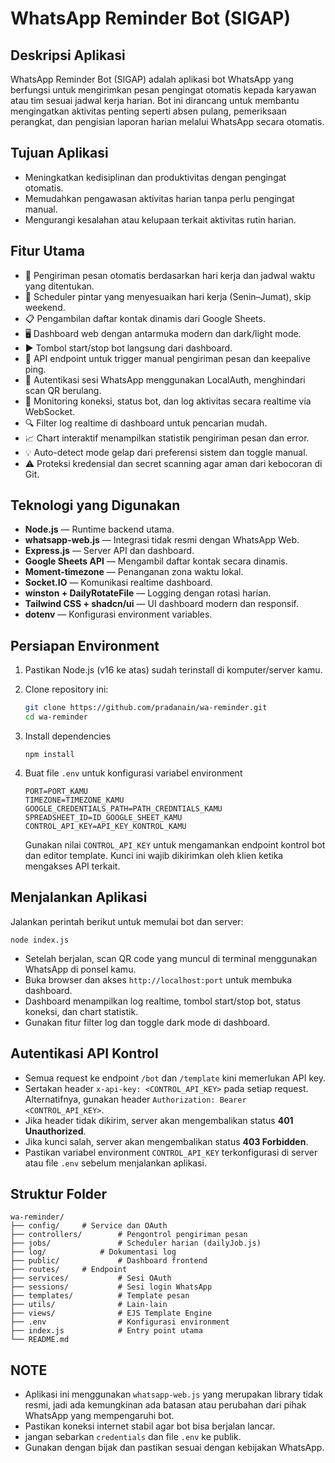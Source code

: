 # WhatsApp Reminder Bot (SIGAP)

## Deskripsi Aplikasi

WhatsApp Reminder Bot (SIGAP) adalah aplikasi bot WhatsApp yang berfungsi untuk mengirimkan pesan pengingat otomatis kepada karyawan atau tim sesuai jadwal kerja harian. Bot ini dirancang untuk membantu mengingatkan aktivitas penting seperti absen pulang, pemeriksaan perangkat, dan pengisian laporan harian melalui WhatsApp secara otomatis.

## Tujuan Aplikasi

- Meningkatkan kedisiplinan dan produktivitas dengan pengingat otomatis.
- Memudahkan pengawasan aktivitas harian tanpa perlu pengingat manual.
- Mengurangi kesalahan atau kelupaan terkait aktivitas rutin harian.

## Fitur Utama

- 🔁 Pengiriman pesan otomatis berdasarkan hari kerja dan jadwal waktu yang ditentukan.
- 📅 Scheduler pintar yang menyesuaikan hari kerja (Senin–Jumat), skip weekend.
- 📋 Pengambilan daftar kontak dinamis dari Google Sheets.
- 🖥️ Dashboard web dengan antarmuka modern dan dark/light mode.
- ▶️ Tombol start/stop bot langsung dari dashboard.
- 🔌 API endpoint untuk trigger manual pengiriman pesan dan keepalive ping.
- 🔐 Autentikasi sesi WhatsApp menggunakan LocalAuth, menghindari scan QR berulang.
- 📡 Monitoring koneksi, status bot, dan log aktivitas secara realtime via WebSocket.
- 🔍 Filter log realtime di dashboard untuk pencarian mudah.
- 📈 Chart interaktif menampilkan statistik pengiriman pesan dan error.
- 💡 Auto-detect mode gelap dari preferensi sistem dan toggle manual.
- ⚠️ Proteksi kredensial dan secret scanning agar aman dari kebocoran di Git.

## Teknologi yang Digunakan

- **Node.js** — Runtime backend utama.
- **whatsapp-web.js** — Integrasi tidak resmi dengan WhatsApp Web.
- **Express.js** — Server API dan dashboard.
- **Google Sheets API** — Mengambil daftar kontak secara dinamis.
- **Moment-timezone** — Penanganan zona waktu lokal.
- **Socket.IO** — Komunikasi realtime dashboard.
- **winston + DailyRotateFile** — Logging dengan rotasi harian.
- **Tailwind CSS + shadcn/ui** — UI dashboard modern dan responsif.
- **dotenv** — Konfigurasi environment variables.

## Persiapan Environment

1. Pastikan Node.js (v16 ke atas) sudah terinstall di komputer/server kamu.
2. Clone repository ini:

   ```bash
   git clone https://github.com/pradanain/wa-reminder.git
   cd wa-reminder
   ```

3. Install dependencies

   ```
   npm install

   ```

4. Buat file `.env` untuk konfigurasi variabel environment

   ```
   PORT=PORT_KAMU
   TIMEZONE=TIMEZONE_KAMU
   GOOGLE_CREDENTIALS_PATH=PATH_CREDNTIALS_KAMU
   SPREADSHEET_ID=ID_GOOGLE_SHEET_KAMU
   CONTROL_API_KEY=API_KEY_KONTROL_KAMU

   ```

   Gunakan nilai `CONTROL_API_KEY` untuk mengamankan endpoint kontrol bot dan editor template. Kunci ini wajib dikirimkan oleh klien ketika mengakses API terkait.

## Menjalankan Aplikasi

Jalankan perintah berikut untuk memulai bot dan server:

```
node index.js
```

- Setelah berjalan, scan QR code yang muncul di terminal menggunakan WhatsApp di ponsel kamu.
- Buka browser dan akses `http://localhost:port` untuk membuka dashboard.
- Dashboard menampilkan log realtime, tombol start/stop bot, status koneksi, dan chart statistik.
- Gunakan fitur filter log dan toggle dark mode di dashboard.

## Autentikasi API Kontrol

- Semua request ke endpoint `/bot` dan `/template` kini memerlukan API key.
- Sertakan header `x-api-key: <CONTROL_API_KEY>` pada setiap request. Alternatifnya, gunakan header `Authorization: Bearer <CONTROL_API_KEY>`.
- Jika header tidak dikirim, server akan mengembalikan status **401 Unauthorized**.
- Jika kunci salah, server akan mengembalikan status **403 Forbidden**.
- Pastikan variabel environment `CONTROL_API_KEY` terkonfigurasi di server atau file `.env` sebelum menjalankan aplikasi.

## Struktur Folder

```
wa-reminder/
├── config/		# Service dan OAuth
├── controllers/        # Pengontrol pengiriman pesan
├── jobs/               # Scheduler harian (dailyJob.js)
├── log/           	# Dokumentasi log
├── public/             # Dashboard frontend
├── routes/		# Endpoint
├── services/           # Sesi OAuth
├── sessions/           # Sesi login WhatsApp
├── templates/          # Template pesan
├── utils/              # Lain-lain
├── views/           	# EJS Template Engine
├── .env                # Konfigurasi environment
├── index.js            # Entry point utama
└── README.md

```

## NOTE

- Aplikasi ini menggunakan `whatsapp-web.js` yang merupakan library tidak resmi, jadi ada kemungkinan ada batasan atau perubahan dari pihak WhatsApp yang mempengaruhi bot.
- Pastikan koneksi internet stabil agar bot bisa berjalan lancar.
- jangan sebarkan `credentials` dan file `.env` ke publik.
- Gunakan dengan bijak dan pastikan sesuai dengan kebijakan WhatsApp.
